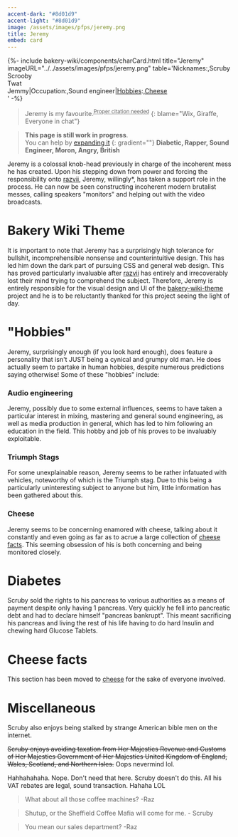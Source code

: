 ```yaml
---
accent-dark: "#8d01d9"
accent-light: "#8d01d9"
image: /assets/images/pfps/jeremy.png
title: Jeremy
embed: card
---
```

{%- include bakery-wiki/components/charCard.html title="Jeremy" imageURL="../../assets/images/pfps/jeremy.png" table='Nicknames:,Scruby<br>Scrooby<br>Twat<br>Jemmy|Occupation:,Sound engineer|<a href="#Hobbies">Hobbies</a>:,<a href="#cheese">Cheese</a><br>' -%}
> Jeremy is my favourite.<sup><abbr title="No-one is believing that, Jeremy.">Proper citation needed</abbr></sup>
{: blame="Wix, Giraffe, Everyone in chat"}

> **This page is still work in progress**.  
> You can help by [expanding it](https://github.com/razvii22/Bakery-Wiki/edit/main/wiki/people/jeremy.md)
{: gradient=""}
**Diabetic, Rapper, Sound Engineer, Moron, Angry, British**

Jeremy is a colossal knob-head previously in charge of the incoherent mess he has created.
Upon his stepping down from power and forcing the responsibility onto [razvii](/razvii.md), Jeremy, willingly*, has taken a support role in the process.
He can now be seen constructing incoherent modern brutalist messes, calling speakers "monitors" and helping out with the video broadcasts.

# Bakery Wiki Theme
It is important to note that Jeremy has a surprisingly high tolerance for bullshit, incomprehensible nonsense and counterintuitive design.
This has led him down the dark part of pursuing CSS and general web design.
This has proved particularly invaluable after [razvii](/razvii.md) has entirely and irrecoverably lost their mind trying to comprehend the subject.
Therefore, Jeremy is entirely responsible for the visual design and UI of the [bakery-wiki-theme](https://github.com/razvii22/bakery-wiki-theme) project and he is to be reluctantly thanked for this project seeing the light of day.

# "Hobbies"

Jeremy, surprisingly enough (if you look hard enough), does feature a personality that isn't JUST being a cynical and
grumpy old man.
He does actually seem to partake in human hobbies, despite numerous predictions saying otherwise!
Some of these "hobbies" include:

### Audio engineering

Jeremy, possibly due to some external influences, seems to have taken a particular interest in mixing, mastering and general sound engineering, as well as media production in general, which has led to him following an education in the field.
This hobby and job of his proves to be invaluably exploitable.

### Triumph Stags

For some unexplainable reason, Jeremy seems to be rather infatuated with vehicles, noteworthy of which is the Triumph stag. Due to this being a particularly uninteresting subject to anyone but him, little information has been gathered about this.

### Cheese

Jeremy seems to be concerning enamored with cheese, talking about it constantly and even going as far as to acrue a large collection of [cheese facts](#cheese-facts).
This seeming obsession of his is both concerning and being monitored closely.

<!-- ## Gardening

---
... -->

# Diabetes

Scruby sold the rights to his pancreas to various authorities as a means of payment despite only having 1 pancreas. Very quickly he fell into pancreatic debt and had to declare himself "pancreas bankrupt". This meant sacrificing his pancreas and living the rest of his life having to do hard Insulin and chewing hard Glucose Tablets.  

# Cheese facts

This section has been moved to [cheese](../cheese.md) for the sake of everyone involved.

# Miscellaneous
Scruby also enjoys being stalked by strange American bible men on the internet.

~~Scruby enjoys avoiding taxation from Her Majesties Revenue and Customs of Her Majesties Government of Her Majesties United Kingdom of England, Wales, Scotland, and Northern Isles.~~
Oops nevermind lol.

Hahhahahaha. Nope. Don't need that here. Scruby doesn't do this. All his VAT rebates are legal, sound transaction. Hahaha LOL

>What about all those coffee machines? -Raz  

>Shutup, or the Sheffield Coffee Mafia will come for me. - Scruby  

>You mean our sales department? -Raz  
